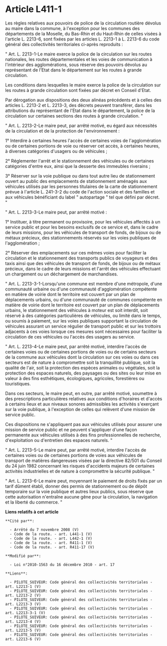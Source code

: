 # Article L411-1

Les règles relatives aux pouvoirs de police de la circulation routière dévolus au maire dans la commune, à l'exception pour
les communes des départements de la Moselle, du Bas-Rhin et du Haut-Rhin de celles visées à l'article L. 2213-6, sont fixées
par les articles L. 2213-1 à L. 2213-6 du code général des collectivités territoriales ci-après reproduits : 

" Art. L. 2213-1-Le maire exerce la police de la circulation sur les routes nationales, les routes départementales et les
voies de communication à l'intérieur des agglomérations, sous réserve des pouvoirs dévolus au représentant de l'Etat dans le
département sur les routes à grande circulation. 

Les conditions dans lesquelles le maire exerce la police de la circulation sur les routes à grande circulation sont fixées
par décret en Conseil d'Etat. 

Par dérogation aux dispositions des deux alinéas précédents et à celles des articles L. 2213-2 et L. 2213-3, des décrets
peuvent transférer, dans les attributions du représentant de l'Etat dans le département, la police de la circulation sur
certaines sections des routes à grande circulation. " 

" Art. L. 2213-2-Le maire peut, par arrêté motivé, eu égard aux nécessités de la circulation et de la protection de
l'environnement : 

1° Interdire à certaines heures l'accès de certaines voies de l'agglomération ou de certaines portions de voie ou réserver
cet accès, à certaines heures, à diverses catégories d'usagers ou de véhicules ; 

2° Réglementer l'arrêt et le stationnement des véhicules ou de certaines catégories d'entre eux, ainsi que la desserte des
immeubles riverains ; 

3° Réserver sur la voie publique ou dans tout autre lieu de stationnement ouvert au public des emplacements de stationnement
aménagés aux véhicules utilisés par les personnes titulaires de la carte de stationnement prévue à l'article L. 241-3-2 du
code de l'action sociale et des familles et aux véhicules bénéficiant du label " autopartage " tel que défini par décret. " 

" Art. L. 2213-3-Le maire peut, par arrêté motivé : 

1° Instituer, à titre permanent ou provisoire, pour les véhicules affectés à un service public et pour les besoins exclusifs
de ce service et, dans le cadre de leurs missions, pour les véhicules de transport de fonds, de bijoux ou de métaux précieux,
des stationnements réservés sur les voies publiques de l'agglomération ; 

2° Réserver des emplacements sur ces mêmes voies pour faciliter la circulation et le stationnement des transports publics de
voyageurs et des taxis ainsi que des véhicules de transport de fonds, de bijoux ou de métaux précieux, dans le cadre de leurs
missions et l'arrêt des véhicules effectuant un chargement ou un déchargement de marchandises. 

" Art. L. 2213-3-1-Lorsqu'une commune est membre d'une métropole, d'une communauté urbaine ou d'une communauté
d'agglomération compétente en matière de voirie dont le territoire est couvert par un plan de déplacements urbains, ou d'une
communauté de communes compétente en matière de voirie dont le territoire est couvert par un plan de déplacements urbains, le
stationnement des véhicules à moteur est soit interdit, soit réservé à des catégories particulières de véhicules, ou limité
dans le temps, ou soumis à paiement, sur les voies publiques supportant la circulation de véhicules assurant un service
régulier de transport public et sur les trottoirs adjacents à ces voies lorsque ces mesures sont nécessaires pour faciliter
la circulation de ces véhicules ou l'accès des usagers au service. 

" Art. L. 2213-4-Le maire peut, par arrêté motivé, interdire l'accès de certaines voies ou de certaines portions de voies ou
de certains secteurs de la commune aux véhicules dont la circulation sur ces voies ou dans ces secteurs est de nature à
compromettre soit la tranquillité publique, soit la qualité de l'air, soit la protection des espèces animales ou végétales,
soit la protection des espaces naturels, des paysages ou des sites ou leur mise en valeur à des fins esthétiques,
écologiques, agricoles, forestières ou touristiques. 

Dans ces secteurs, le maire peut, en outre, par arrêté motivé, soumettre à des prescriptions particulières relatives aux
conditions d'horaires et d'accès à certains lieux et aux niveaux sonores admissibles les activités s'exerçant sur la voie
publique, à l'exception de celles qui relèvent d'une mission de service public. 

Ces dispositions ne s'appliquent pas aux véhicules utilisés pour assurer une mission de service public et ne peuvent
s'appliquer d'une façon permanente aux véhicules utilisés à des fins professionnelles de recherche, d'exploitation ou
d'entretien des espaces naturels. " 

" Art. L. 2213-5-Le maire peut, par arrêté motivé, interdire l'accès de certaines voies ou de certaines portions de voies aux
véhicules de transport de matières dangereuses visées par la directive 82/501 du Conseil du 24 juin 1982 concernant les
risques d'accidents majeurs de certaines activités industrielles et de nature à compromettre la sécurité publique. " 

" Art. L. 2213-6-Le maire peut, moyennant le paiement de droits fixés par un tarif dûment établi, donner des permis de
stationnement ou de dépôt temporaire sur la voie publique et autres lieux publics, sous réserve que cette autorisation
n'entraîne aucune gêne pour la circulation, la navigation et la liberté du commerce. "

**Liens relatifs à cet article**

	**Cité par**:

	  - Arrêté du 7 novembre 2008 (V)
	  - Code de la route. - art. L441-1 (V)
	  - Code de la route. - art. L442-1 (V)
	  - Code de la route. - art. R411-1 (V)
	  - Code de la route. - art. R411-17 (V)

	**Modifié par**:

	  - Loi n°2010-1563 du 16 décembre 2010 - art. 17

	**Liens**:

	  - PILOTE_SUIVEUR: Code général des collectivités territoriales - art. L2213-1 (V)
	  - PILOTE_SUIVEUR: Code général des collectivités territoriales - art. L2213-2 (V)
	  - PILOTE_SUIVEUR: Code général des collectivités territoriales - art. L2213-3 (V)
	  - PILOTE_SUIVEUR: Code général des collectivités territoriales - art. L2213-3-1 (V)
	  - PILOTE_SUIVEUR: Code général des collectivités territoriales - art. L2213-4 (V)
	  - PILOTE_SUIVEUR: Code général des collectivités territoriales - art. L2213-5 (V)
	  - PILOTE_SUIVEUR: Code général des collectivités territoriales - art. L2213-6 (V)
